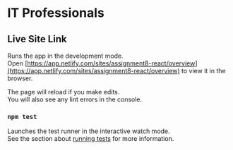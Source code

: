# IT Professionals
## Live Site Link
Runs the app in the development mode.\
Open [https://app.netlify.com/sites/assignment8-react/overview](https://app.netlify.com/sites/assignment8-react/overview) to view it in the browser.

The page will reload if you make edits.\
You will also see any lint errors in the console.

### `npm test`

Launches the test runner in the interactive watch mode.\
See the section about [running tests](https://facebook.github.io/create-react-app/docs/running-tests) for more information.
